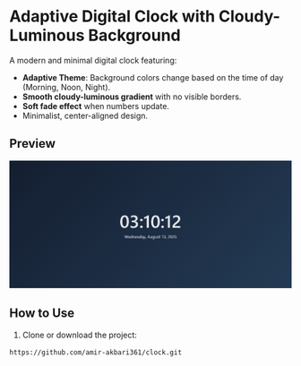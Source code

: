 # Adaptive Digital Clock with Cloudy-Luminous Background

A modern and minimal digital clock featuring:
- **Adaptive Theme**: Background colors change based on the time of day (Morning, Noon, Night).
- **Smooth cloudy-luminous gradient** with no visible borders.
- **Soft fade effect** when numbers update.
- Minimalist, center-aligned design.

## Preview
  ![Preview](clock.png) 

## How to Use
1. Clone or download the project:
```bash
https://github.com/amir-akbari361/clock.git
